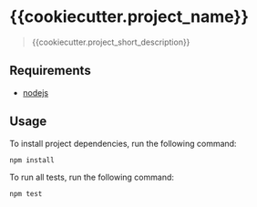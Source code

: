 # {{cookiecutter.project_name}}

> {{cookiecutter.project_short_description}}

## Requirements

- [nodejs](https://nodejs.org/en/)

## Usage

To install project dependencies, run the following command:
```bash
npm install
```

To run all tests, run the following command:
```bash
npm test
```
